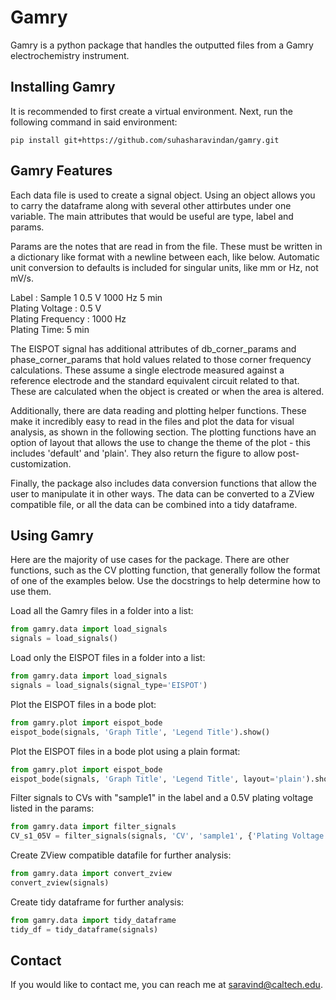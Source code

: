 # Gamry
Gamry is a python package that handles the outputted files from a Gamry electrochemistry instrument.

## Installing Gamry
It is recommended to first create a virtual environment. Next, run the following command in said environment:

```console
pip install git+https://github.com/suhasharavindan/gamry.git
```

## Gamry Features
Each data file is used to create a signal object. Using an object allows you to carry the dataframe along with several other attirbutes under one variable. The main attributes that would be useful are type, label and params.

Params are the notes that are read in from the file. These must be written in a dictionary like format with a newline between each, like below. Automatic unit conversion to defaults is included for singular units, like mm or Hz, not mV/s.

Label : Sample 1 0.5 V 1000 Hz 5 min\
Plating Voltage : 0.5 V\
Plating Frequency : 1000 Hz\
Plating Time: 5 min

The EISPOT signal has additional attributes of db_corner_params and phase_corner_params that hold values related to those corner frequency calculations. These assume a single electrode measured against a reference electrode and the standard equivalent circuit related to that. These are calculated when the object is created or when the area is altered.

Additionally, there are data reading and plotting helper functions. These make it incredibly easy to read in the files and plot the data for visual analysis, as shown in the following section. The plotting functions have an option of layout that allows the use to change the theme of the plot - this includes 'default' and 'plain'. They also return the figure to allow post-customization.

Finally, the package also includes data conversion functions that allow the user to manipulate it in other ways. The data can be converted to a ZView compatible file, or all the data can be combined into a tidy dataframe.

## Using Gamry
Here are the majority of use cases for the package. There are other functions, such as the CV plotting function, that generally follow the format of one of the examples below. Use the docstrings to help determine how to use them.

Load all the Gamry files in a folder into a list:
 ```python
from gamry.data import load_signals
signals = load_signals()
```

Load only the EISPOT files in a folder into a list:
 ```python
from gamry.data import load_signals
signals = load_signals(signal_type='EISPOT')
```

Plot the EISPOT files in a bode plot:
 ```python
from gamry.plot import eispot_bode
eispot_bode(signals, 'Graph Title', 'Legend Title').show()
```

Plot the EISPOT files in a bode plot using a plain format:
 ```python
from gamry.plot import eispot_bode
eispot_bode(signals, 'Graph Title', 'Legend Title', layout='plain').show()
```

Filter signals to CVs with "sample1" in the label and a 0.5V plating voltage listed in the params:
 ```python
from gamry.data import filter_signals
CV_s1_05V = filter_signals(signals, 'CV', 'sample1', {'Plating Voltage':'0.5'})
```

Create ZView compatible datafile for further analysis:
 ```python
from gamry.data import convert_zview
convert_zview(signals)
```

Create tidy dataframe for further analysis:
 ```python
from gamry.data import tidy_dataframe
tidy_df = tidy_dataframe(signals)
```

## Contact
If you would like to contact me, you can reach me at saravind@caltech.edu.
